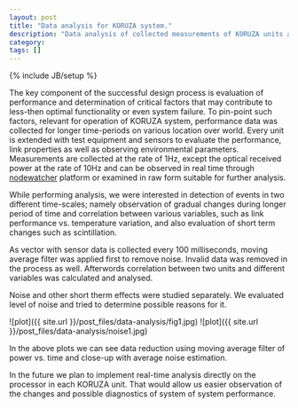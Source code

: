 ```yaml
---
layout: post
title: "Data analysis for KORUZA system."
description: "Data analysis of collected measurements of KORUZA units at various locations."
category: 
tags: []
---
```

{% include JB/setup %}


The key component of the successful design process is evaluation of performance and determination of critical factors that may contribute to less-then optimal functionality or even system failure. To pin-point such factors, relevant for operation of KORUZA system, performance data was collected for longer time-periods on various location over world. 
Every unit is extended with test equipment and sensors to evaluate the performance, link properties as well as observing environmental parameters. Measurements are collected at the rate of 1Hz, except the optical received power at the rate of 10Hz and can be observed in real time through [nodewatcher](https://dev.wlan-si.net/wiki/Nodewatcher) platform or examined in raw form suitable for further analysis.  

While performing analysis, we were interested in detection of events in two different time-scales; namely observation of gradual changes during longer period of time and correlation between various variables, such as link performance vs. temperature variation, and also evaluation of short term changes such as scintillation. 

As vector with sensor data is collected every 100 milliseconds, moving average filter was applied first to remove noise. Invalid data was removed in the process as well. Afterwords correlation between two units and different variables was calculated and analysed. 

Noise and other short therm effects were studied separately. We evaluated level of noise and tried to determine possible reasons for it. 

![plot]({{ site.url }}/post_files/data-analysis/fig1.jpg)
![plot]({{ site.url }}/post_files/data-analysis/noise1.jpg)

In the above plots we can see data reduction using moving average filter of power vs. time and close-up with average noise estimation. 

In the future we plan to implement real-time analysis directly on the processor in each KORUZA unit. That would allow us easier observation of the changes and possible diagnostics of system of system performance. 